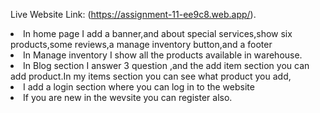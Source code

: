 Live Website Link: (https://assignment-11-ee9c8.web.app/).

<li>In home page I add a banner,and about special services,show six products,some reviews,a manage inventory button,and a footer</Li>
<li>In Manage inventory I show all the products available in warehouse.</Li>
<li>In Blog section I answer 3 question ,and the add item section you can add product.In my items section you can see what product you add, </Li>
<li>I add a login section where you can log in to the website</Li>
<li>If you are new in the wevsite you can register also.</Li>
